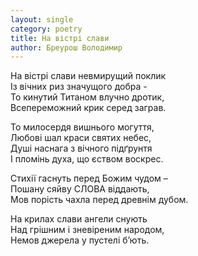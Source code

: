 ```yaml
---
layout: single
category: poetry
title: На вістрі слави
author: Бреурош Володимир
---
```


На вістрі слави невмирущий поклик   
Із вічних риз значущого добра -   
То кинутий Титаном влучно дротик,   
Всепереможний крик серед заграв.   

То милосердя вишнього могуття,   
Любові шал краси святих небес,   
Душі наснага з вічного підґрунтя   
І пломінь духа, що єством воскрес.   

Стихії гаснуть перед Божим чудом –   
Пошану сяйву СЛОВА віддають,   
Мов порість чахла перед древнім дубом.   

На крилах слави ангели снують   
Над грішним і зневіреним народом,   
Немов джерела у пустелі б’ють.   
